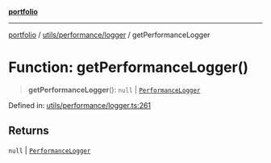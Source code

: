 [**portfolio**](../../../../README.md)

***

[portfolio](../../../../modules.md) / [utils/performance/logger](../README.md) / getPerformanceLogger

# Function: getPerformanceLogger()

> **getPerformanceLogger**(): `null` \| [`PerformanceLogger`](../classes/PerformanceLogger.md)

Defined in: [utils/performance/logger.ts:261](https://github.com/tnorlund/Portfolio/blob/1a2d25231525ff65d12e50b0cb6f9741def855d4/portfolio/utils/performance/logger.ts#L261)

## Returns

`null` \| [`PerformanceLogger`](../classes/PerformanceLogger.md)
